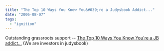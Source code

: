 ```yaml
---
title: "The Top 10 Ways You Know You&#039;re a Judysbook Addict..."
date: "2006-08-07"
tags: 
  - "ignition"
---
```


Outstanding grassroots support -- [The Top 10 Ways You Know You're a JB addict...](http://www.judysbook.com/members/8805/questions/8703/ "The Top 10 Ways You Know You're a JB addict...") (We are investors in judysbook)
